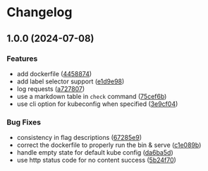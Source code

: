# Changelog

## 1.0.0 (2024-07-08)


### Features

* add dockerfile ([4458874](https://github.com/imnotjames/kube-state-healthz/commit/44588743a10dacf2242b4ab831171d74ed4bb96f))
* add label selector support ([e1d9e98](https://github.com/imnotjames/kube-state-healthz/commit/e1d9e986a2f2e2a023b41ee85f1a31015e453f6b))
* log requests ([a727807](https://github.com/imnotjames/kube-state-healthz/commit/a72780730cdc58151a6697f0b4c34183a63b293e))
* use a markdown table in `check` command ([75cef6b](https://github.com/imnotjames/kube-state-healthz/commit/75cef6b17b702c932539d2d079fca4e81d2a5947))
* use cli option for kubeconfig when specified ([3e9cf04](https://github.com/imnotjames/kube-state-healthz/commit/3e9cf04d89162cd3e8024d29f4eea8a3d64be47d))


### Bug Fixes

* consistency in flag descriptions ([67285e9](https://github.com/imnotjames/kube-state-healthz/commit/67285e973b29cfe5293dfc746e0add8905799510))
* correct the dockerfile to properly run the bin & serve ([c1e089b](https://github.com/imnotjames/kube-state-healthz/commit/c1e089bf65a12b5004c8d4876b5967568ec172a6))
* handle empty state for default kube config ([da6ba5d](https://github.com/imnotjames/kube-state-healthz/commit/da6ba5db8a0cb9eb4be8f4ed3c27fda2a90ee63c))
* use http status code for no content success ([5b24f70](https://github.com/imnotjames/kube-state-healthz/commit/5b24f704467a56018bda2d7c2fafe7d6d43bfaf6))
